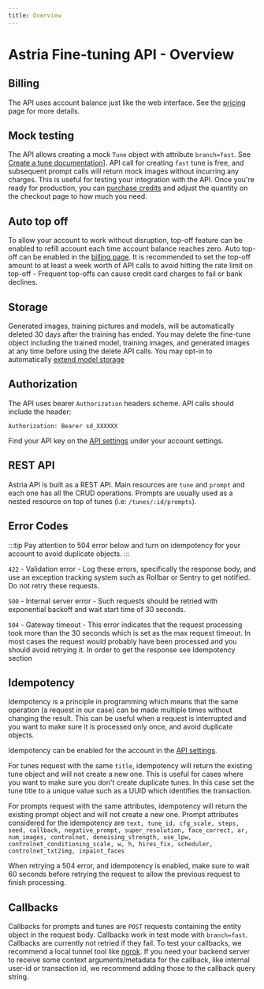 ```yaml
---
title: Overview
---
```


# Astria Fine-tuning API - Overview

## Billing
The API uses account balance just like the web interface. See the [pricing](https://www.astria.ai/pricing) page for more details.

## Mock testing
The API allows creating a mock `Tune` object with attribute  `branch=fast`. See [Create a tune documentation](https://docs.astria.ai/docs/api/tune/create#branch-optional)]. API call for creating `fast` tune is free, and subsequent prompt calls will return mock images without incurring any charges. This is useful for testing your integration with the API. 
Once you're ready for production, you can [purchase credits](https://www.astria.ai/users/edit#billing) and adjust the quantity on the checkout page to how much you need.

## Auto top off
To allow your account to work without disruption, top-off feature can be enabled to refill account each time account balance reaches zero. Auto top-off can be enabled in the [billing page](https://www.astria.ai/users/edit#billing).
It is recommended to set the top-off amount to at least a week worth of API calls to avoid hitting the rate limit on top-off - Frequent top-offs can cause credit card charges to fail or bank declines.

## Storage
Generated images, training pictures and models, will be automatically deleted 30 days after the training has ended. You may delete the fine-tune object including the trained model, training images, and generated images at any time before using the delete API calls. You may opt-in to automatically [extend model storage](https://www.astria.ai/users/edit#billing) 


## Authorization
The API uses bearer `Authorization` headers scheme. API calls should include the header:

```text
Authorization: Bearer sd_XXXXXX
```

Find your API key on the [API settings](https://www.astria.ai/users/edit#api) under your account settings.


## REST API
Astria API is built as a REST API. Main resources are `tune` and `prompt` and each one has all the CRUD operations. Prompts are usually used as a nested resource on top of tunes (i.e: `/tunes/:id/prompts`).

## Error Codes

:::tip
Pay attention to 504 error below and turn on idempotency for your account to avoid duplicate objects.
:::

`422` - Validation error - Log these errors, specifically the response body, and use an exception tracking system such as Rollbar or Sentry to get notified. Do not retry these requests.

`500` - Internal server error - Such requests should be retried with exponential backoff and wait start time of 30 seconds.

`504` - Gateway timeout - This error indicates that the request processing took more than the 30 seconds which is set as the max request timeout. In most cases the request would probably have been processed and you should avoid retrying it. In order to get the response see Idempotency section


## Idempotency

Idempotency is a principle in programming which means that the same operation (a request in our case) can be made multiple times without changing the result. This can be useful when a request is interrupted and you want to make sure it is processed only once, and avoid duplicate objects.

Idempotency can be enabled for the account in the [API settings](https://www.astria.ai/users/edit#api). 

For tunes request with the same `title`, idempotency will return the existing tune object and will not create a new one. This is useful for cases where you want to make sure you don't create duplicate tunes. In this case set the tune title to a unique value such as a UUID which identifies the transaction.

For prompts request with the same attributes, idempotency will return the existing prompt object and will not create a new one. Prompt attributes considered for the idempotency are `text, tune_id, cfg_scale, steps, seed, callback, negative_prompt, super_resolution, face_correct, ar, num_images, controlnet, denoising_strength, use_lpw, controlnet_conditioning_scale, w, h, hires_fix, scheduler, controlnet_txt2img, inpaint_faces` 

When retrying a 504 error, and idempotency is enabled, make sure to wait 60 seconds before retrying the request to allow the previous request to finish processing.

## Callbacks

Callbacks for prompts and tunes are `POST` requests containing the entity object in the request body. Callbacks work in test mode with `branch=fast`. Callbacks are currently not retried if they fail. To test your callbacks, we recommend a local tunnel tool like [ngrok](https://ngrok.com/). If you need your backend server to receive some context arguments/metadata for the callback, like internal user-id or transaction id, we recommend adding those to the callback query string.
